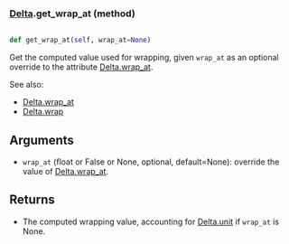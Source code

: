 ### [Delta](Delta.md).get_wrap_at (method)


```py

def get_wrap_at(self, wrap_at=None)

```



Get the computed value used for wrapping, given `wrap_at` as an optional
override to the attribute [Delta.wrap_at](Delta.wrap_at.md).

See also:

* [Delta.wrap_at](Delta.wrap_at.md)
* [Delta.wrap](Delta.wrap.md)

Arguments
------------
* `wrap_at` (float or False or None, optional, default=None): override
    the value of [Delta.wrap_at](Delta.wrap_at.md).

Returns
----------
* The computed wrapping value, accounting for [Delta.unit](Delta.unit.md) if `wrap_at`
    is None.

